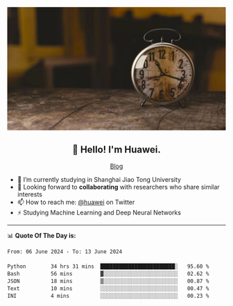 <div align="center">
  <a href="https://github.com/JHW5981">
    <img src="./assets/background.jpg">
  </a>
</div>

<h2 align="center">👋 Hello! I'm Huawei.</h2>
<p align="center">
  <a href="https://blog.csdn.net/Edward__J?spm=1000.2115.3001.5343">Blog</a>
</p>


- 🔭 I’m currently studying in Shanghai Jiao Tong University
- 💬 Looking forward to **collaborating** with researchers who share similar interests
- 📫 How to reach me: [@huawei](https://twitter.com/yoohuaff) on Twitter
- ⚡ Studying Machine Learning and Deep Neural Networks

-------
📊 **Quote Of The Day is:**
<!--START_SECTION:waka-->

```txt
From: 06 June 2024 - To: 13 June 2024

Python        34 hrs 31 mins  ████████████████████████░   95.60 %
Bash          56 mins         ▓░░░░░░░░░░░░░░░░░░░░░░░░   02.62 %
JSON          18 mins         ▒░░░░░░░░░░░░░░░░░░░░░░░░   00.87 %
Text          10 mins         ░░░░░░░░░░░░░░░░░░░░░░░░░   00.47 %
INI           4 mins          ░░░░░░░░░░░░░░░░░░░░░░░░░   00.23 %
```

<!--END_SECTION:waka-->
